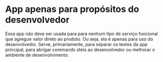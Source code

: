 # App apenas para propósitos do desenvolvedor
Essa app não deve ser usada para para nenhum tipo de serviço funcional que agregue valor direto
ao produto. Ou seja, ela é apenas para uso do desenvolvedor. Serve, primariamente, para separar os testes da app principal, para abrigar commands úteis ao desenvolvedor ou melhorar o ambiente de desenvolvimento.
